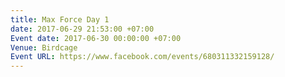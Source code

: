 ```yaml
---
title: Max Force Day 1
date: 2017-06-29 21:53:00 +07:00
Event date: 2017-06-30 00:00:00 +07:00
Venue: Birdcage
Event URL: https://www.facebook.com/events/680311332159128/
---
```


